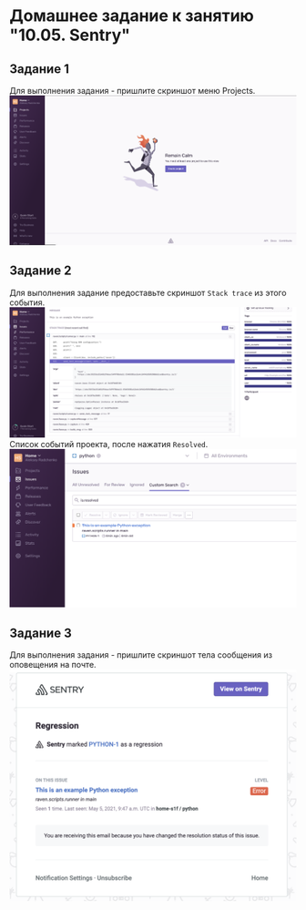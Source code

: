 # Домашнее задание к занятию "10.05. Sentry"

## Задание 1

Для выполнения задания - пришлите скриншот меню Projects.
![Screenshot](sentry.png)
## Задание 2

Для выполнения задание предоставьте скриншот `Stack trace` из этого события.
![Screenshot](stack_trace.png)
Cписок событий проекта, после нажатия `Resolved`.
![Screenshot](resolved.png)
## Задание 3

Для выполнения задания - пришлите скриншот тела сообщения из оповещения на почте.
![Screenshot](alert.png)
